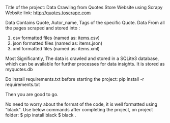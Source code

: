 Title of the project:  Data Crawling from Quotes Store Website using Scrapy
Website link: http://quotes.toscrape.com

Data Contains Quote, Autor_name, Tags of the specific Quote.
Data From all the pages scraped and stored into :
1. csv formatted files (named as: items.csv)
2. json formatted files (named as: items.json)
3. xml formatted files (named as: items.xml)

Most Significantly, The data is crawled and stored in a SQLite3 database, which can be available for further processes for data insights.
It is stored as myquotes.db

Do install requirements.txt before starting the project:
pip install -r requirements.txt

Then you are good to go.

No need to worry about the format of the code, it is well formatted using "black".
Use below commands after completing the project, on project folder:
$ pip install black 
$ black .

